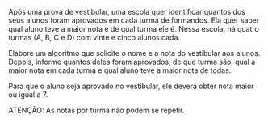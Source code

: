Após uma prova de vestibular, uma escola quer identificar quantos dos seus alunos foram aprovados em cada turma de formandos. Ela quer saber qual aluno teve a maior nota e de qual turma ele é. Nessa escola, há quatro turmas (A, B, C e D) com vinte e cinco alunos cada.

Elabore um algoritmo que solicite o nome e a nota do vestibular aos alunos. Depois, informe quantos deles foram aprovados, de que turma são, qual a maior nota em cada turma e qual aluno teve a maior nota de todas.

Para que o aluno seja aprovado no vestibular, ele deverá obter nota maior ou igual a 7.

ATENÇÃO: As notas por turma não podem se repetir.
